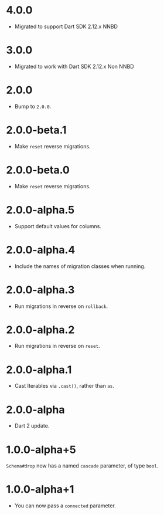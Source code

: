 # 4.0.0
* Migrated to support Dart SDK 2.12.x NNBD

# 3.0.0
* Migrated to work with Dart SDK 2.12.x Non NNBD

# 2.0.0
* Bump to `2.0.0`.

# 2.0.0-beta.1
* Make `reset` reverse migrations.

# 2.0.0-beta.0
* Make `reset` reverse migrations.

# 2.0.0-alpha.5
* Support default values for columns.

# 2.0.0-alpha.4
* Include the names of migration classes when running.

# 2.0.0-alpha.3
* Run migrations in reverse on `rollback`.

# 2.0.0-alpha.2
* Run migrations in reverse on `reset`.

# 2.0.0-alpha.1
* Cast Iterables via `.cast()`, rather than `as`.

# 2.0.0-alpha
* Dart 2 update.

# 1.0.0-alpha+5
`Schema#drop` now has a named `cascade` parameter, of type `bool`.

# 1.0.0-alpha+1
* You can now pass a `connected` parameter.